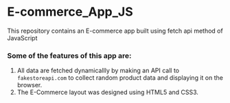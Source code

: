 # E-commerce_App_JS
This repository contains an E-commerce app built using fetch api method of JavaScript

### Some of the features of this app are:

1. All data are fetched dynamicallly by making an API call to `fakestoreapi.com` to collect random product data and displaying it on the browser.
2. The E-Commerce layout was designed using HTML5 and CSS3.
